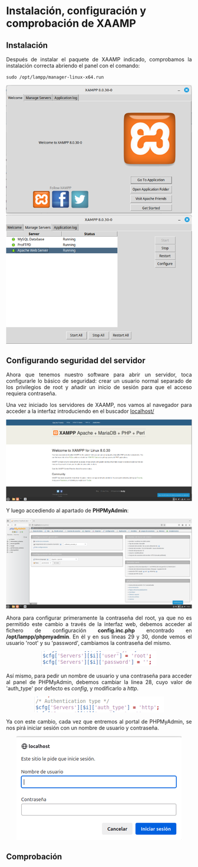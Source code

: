 # Instalación, configuración y comprobación de XAAMP

<div align=justify>

## Instalación

Después de instalar el paquete de XAAMP indicado, comprobamos la instalación correcta abriendo el panel con el comando:
```
sudo /opt/lampp/manager-linux-x64.run
```
<div align=center>
    <img src="./img/xaamp-panel.png" alt="xaamp-panel"/>
</div>
<div align=center>
    <img src="./img/xaamp-services-panel.png" alt="xaamp-services-panel"/>
</div>

## Configurando seguridad del servidor

Ahora que tenemos nuestro software para abrir un servidor, toca configurarle lo básico de seguridad: crear un usuario normal separado de los privilegios de root y añadir un inicio de sesión para que el acceso requiera contraseña.

Una vez iniciado los servidores de XAAMP, nos vamos al navegador para acceder a la interfaz introduciendo en el buscador [localhost/](localhost/dashboard)

<div align=center>
    <img src="./img/xaamp-dashboard.png" alt="xaamp-dashboard"/>
</div>

Y luego accediendo al apartado de __PHPMyAdmin__:

<div align=center>
    <img src="./img/phpmyadmin.png" alt="phpmyadmin"/>
</div>

Ahora para configurar primeramente la contraseña del root, ya que no es permitido este cambio a través de la interfaz web, debemos acceder al fichero de configuración __config.inc.php__ encontrado en __/opt/lampp/phpmyadmin__. En él y en sus lineas 29 y 30, donde vemos el usuario 'root' y su 'password', cambiamos la contraseña del mismo.

<div align=center>
    <img src="./img/config-file1.png" alt="changing-root-passwd"/>
</div>

Así mismo, para pedir un nombre de usuario y una contraseña para acceder al panel de PHPMyAdmin, debemos cambiar la linea 28, cuyo valor de 'auth_type' por defecto es _config_, y modificarlo a _http_.

<div align=center>
    <img src="./img/config-file2.png" alt="changing-login"/>
</div>

Ya con este cambio, cada vez que entremos al portal de PHPMyAdmin, se nos pirá iniciar sesión con un nombre de usuario y contraseña.

<div align=center>
    <img src="./img/login.png" alt="login"/>
</div>

## Comprobación